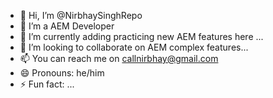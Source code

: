 - 👋 Hi, I’m @NirbhaySinghRepo
- 👀 I’m a AEM Developer
- 🌱 I’m currently adding practicing new AEM features here ...
- 💞️ I’m looking to collaborate on AEM complex features...
- 📫 You can reach me on callnirbhay@gmail.com
- 😄 Pronouns: he/him
- ⚡ Fun fact: ...

<!---
NirbhaySinghRepo/NirbhaySinghRepo is a ✨ special ✨ repository because its `README.md` (this file) appears on your GitHub profile.
You can click the Preview link to take a look at your changes.
--->
